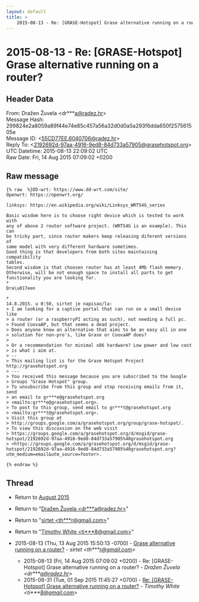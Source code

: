 ```yaml
---
layout: default
title: >
    2015-08-13 - Re: [GRASE-Hotspot] Grase alternative running on a router?
---
```


# 2015-08-13 - Re: [GRASE-Hotspot] Grase alternative running on a router?

## Header Data

From: Dražen Žuvela \<dr***a@radez.hr\><br>
Message Hash: 299824e2a8059a89f44e74e85c457a56a32d0d0a5a293f6dda650f257561505e<br>
Message ID: \<55CD77EE.6040706@radez.hr\><br>
Reply To: \<2192692d-97aa-4916-9ed8-84d733a57905@grasehotspot.org\><br>
UTC Datetime: 2015-08-13 22:09:02 UTC<br>
Raw Date: Fri, 14 Aug 2015 07:09:02 +0200<br>

## Raw message

```
{% raw  %}DD-wrt: https://www.dd-wrt.com/site/
Openwrt: https://openwrt.org/

linksys: https://en.wikipedia.org/wiki/Linksys_WRT54G_series

Basic wisdom here is to choose right device which is tested to work with 
any of above 2 router software project. (WRT54G is an example). This can 
be tricky part, since router makers keep releasing diferent versions of 
same model with very different hardware sometimes.
Good thing is that developers from both sites maintaining compatibility 
tables.
Second wisdom is that choosen router has at least 4Mb flash memory. 
Otherwise, will be not enough space to install all parts to get 
functionality you are looking for.
*
Dra\u017een

*
14.8.2015. u 0:50, sirtet je napisao/la:
> I am looking for a captive portal that can run on a small device like 
> a router (or a raspberryPI acting as such), not needing a full pc.
> Found CoovaAP, but that seems a dead project.
> Does anyone know an alternative that aims to be an easy all in one 
> solution for non-pro's, like Grase or CoovaAP does?
>
> Or a recommendation for minimal x86 hardware? Low power and low cost 
> is what i aim at.
> -- 
> This mailing list is for the Grase Hotspot Project http://grasehotspot.org
> ---
> You received this message because you are subscribed to the Google 
> Groups "Grase Hotspot" group.
> To unsubscribe from this group and stop receiving emails from it, send 
> an email to gr***e@grasehotspot.org 
> <mailto:gr***e@grasehotspot.org>.
> To post to this group, send email to gr***t@grasehotspot.org 
> <mailto:gr***t@grasehotspot.org>.
> Visit this group at 
> http://groups.google.com/a/grasehotspot.org/group/grase-hotspot/.
> To view this discussion on the web visit 
> https://groups.google.com/a/grasehotspot.org/d/msgid/grase-hotspot/2192692d-97aa-4916-9ed8-84d733a57905%40grasehotspot.org 
> <https://groups.google.com/a/grasehotspot.org/d/msgid/grase-hotspot/2192692d-97aa-4916-9ed8-84d733a57905%40grasehotspot.org?utm_medium=email&utm_source=footer>.

{% endraw %}
```

## Thread

+ Return to [August 2015](/archive/2015/08)

+ Return to "[Dražen Žuvela <dr***a<span>@</span>radez.hr>](/authors/dr___a_at_radez_hr)"
+ Return to "[sirtet <th***r<span>@</span>gmail.com>](/authors/th___r_at_gmail_com)"
+ Return to "[Timothy White <ti***8<span>@</span>gmail.com>](/authors/ti___8_at_gmail_com)"

+ 2015-08-13 (Thu, 13 Aug 2015 15:50:13 -0700) - [Grase alternative running on a router?](/archive/2015/08/c58cebf3b5d371e414e58aac5324bd74bc47d61bbb067f0c107da8a92777c84d) - _sirtet \<th***r@gmail.com\>_
  + 2015-08-13 (Fri, 14 Aug 2015 07:09:02 +0200) - Re: [GRASE-Hotspot] Grase alternative running on a router? - _Dražen Žuvela \<dr***a@radez.hr\>_
  + 2015-08-31 (Tue, 01 Sep 2015 11:45:27 +0700) - [Re: [GRASE-Hotspot] Grase alternative running on a router?](/archive/2015/08/a129701d19484aae2bb038b036232a4c720b123f37b9a71793905518858a963d) - _Timothy White \<ti***8@gmail.com\>_

